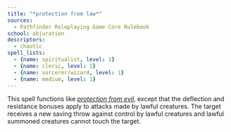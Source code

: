 ```yaml
---
title: "*protection from law*"
sources:
  - Pathfinder Roleplaying Game Core Rulebook
school: abjuration
descriptors:
  - chaotic
spell_lists:
  - {name: spiritualist, level: 1}
  - {name: cleric, level: 1}
  - {name: sorcerer/wizard, level: 1}
  - {name: medium, level: 1}
---
```


This spell functions like [*protection from evil*](/spells/protection-from-evil/), except that the deflection and resistance bonuses apply to attacks made by lawful creatures. The target receives a new saving throw against control by lawful creatures and lawful summoned creatures cannot touch the target.


